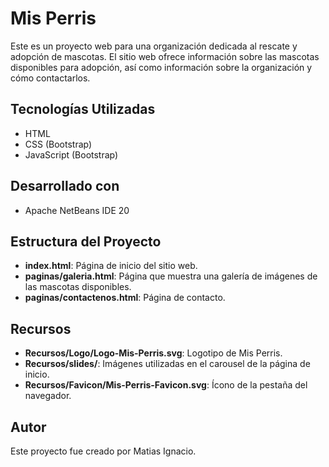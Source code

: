 # Mis Perris

Este es un proyecto web para una organización dedicada al rescate y adopción de mascotas. El sitio web ofrece información sobre las mascotas disponibles para adopción, así como información sobre la organización y cómo contactarlos.

## Tecnologías Utilizadas

- HTML
- CSS (Bootstrap)
- JavaScript (Bootstrap)

## Desarrollado con

- Apache NetBeans IDE 20

## Estructura del Proyecto

- **index.html**: Página de inicio del sitio web.
- **paginas/galeria.html**: Página que muestra una galería de imágenes de las mascotas disponibles.
- **paginas/contactenos.html**: Página de contacto.

## Recursos

- **Recursos/Logo/Logo-Mis-Perris.svg**: Logotipo de Mis Perris.
- **Recursos/slides/**: Imágenes utilizadas en el carousel de la página de inicio.
- **Recursos/Favicon/Mis-Perris-Favicon.svg**: Ícono de la pestaña del navegador.

## Autor

Este proyecto fue creado por Matias Ignacio.
